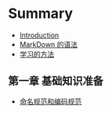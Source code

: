 # Summary

* [Introduction](README.md)
* [MarkDown 的语法](markdown-yu-fa.md)
* [学习的方法](xue-xi-de-fang-fa.md)

## 第一章 基础知识准备

* [命名规范和编码规范](ming-ming-gui-fan-he-bian-ma-gui-fan.md)

